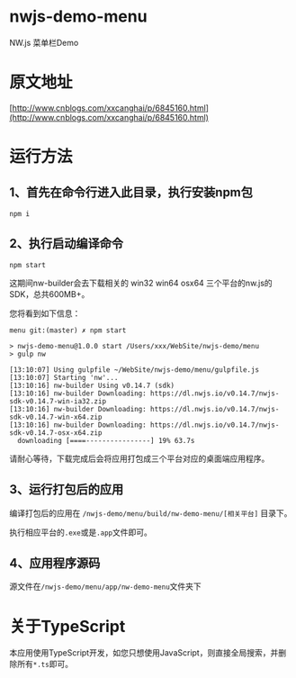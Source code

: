 # nwjs-demo-menu 
NW.js 菜单栏Demo

# 原文地址
[http://www.cnblogs.com/xxcanghai/p/6845160.html](http://www.cnblogs.com/xxcanghai/p/6845160.html)

# 运行方法
## 1、首先在命令行进入此目录，执行安装npm包
```
npm i
```

## 2、执行启动编译命令
```
npm start
```
这期间nw-builder会去下载相关的 win32 win64 osx64 三个平台的nw.js的SDK，总共600MB+。

您将看到如下信息：
```
menu git:(master) ✗ npm start

> nwjs-demo-menu@1.0.0 start /Users/xxx/WebSite/nwjs-demo/menu
> gulp nw

[13:10:07] Using gulpfile ~/WebSite/nwjs-demo/menu/gulpfile.js
[13:10:07] Starting 'nw'...
[13:10:16] nw-builder Using v0.14.7 (sdk)
[13:10:16] nw-builder Downloading: https://dl.nwjs.io/v0.14.7/nwjs-sdk-v0.14.7-win-ia32.zip
[13:10:16] nw-builder Downloading: https://dl.nwjs.io/v0.14.7/nwjs-sdk-v0.14.7-win-x64.zip
[13:10:16] nw-builder Downloading: https://dl.nwjs.io/v0.14.7/nwjs-sdk-v0.14.7-osx-x64.zip
  downloading [====----------------] 19% 63.7s
```

请耐心等待，下载完成后会将应用打包成三个平台对应的桌面端应用程序。

## 3、运行打包后的应用
编译打包后的应用在 `/nwjs-demo/menu/build/nw-demo-menu/[相关平台]` 目录下。

执行相应平台的`.exe`或是`.app`文件即可。

## 4、应用程序源码
源文件在`/nwjs-demo/menu/app/nw-demo-menu`文件夹下

# 关于TypeScript
本应用使用TypeScript开发，如您只想使用JavaScript，则直接全局搜索，并删除所有`*.ts`即可。
